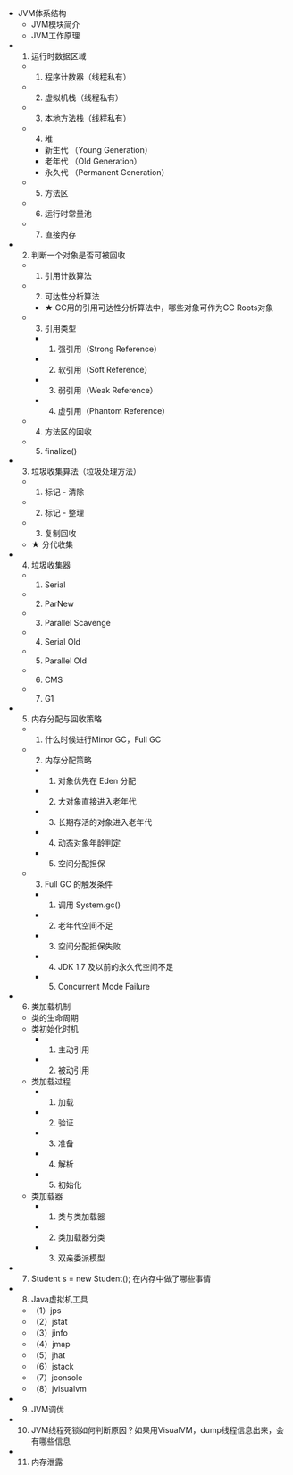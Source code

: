 - JVM体系结构
  - JVM模块简介
  - JVM工作原理
- 1. 运行时数据区域
  - 1. 程序计数器（线程私有）
  - 2. 虚拟机栈（线程私有）
  - 3. 本地方法栈（线程私有）
  - 4. 堆
    - 新生代 （Young Generation）
    - 老年代 （Old Generation）
    - 永久代 （Permanent Generation）
  - 5. 方法区
  - 6. 运行时常量池
  - 7. 直接内存
- 2. 判断一个对象是否可被回收
  - 1. 引用计数算法
  - 2. 可达性分析算法
    - ★ GC用的引用可达性分析算法中，哪些对象可作为GC Roots对象
  - 3. 引用类型
    - 1. 强引用（Strong Reference）
    - 2. 软引用（Soft Reference）
    - 3. 弱引用（Weak Reference）
    - 4. 虚引用（Phantom Reference）
  - 4. 方法区的回收
  - 5. finalize()
- 3. 垃圾收集算法（垃圾处理方法）
  - 1. 标记 - 清除
  - 2. 标记 - 整理
  - 3. 复制回收
  - ★ 分代收集
- 4. 垃圾收集器
  - 1. Serial
  - 2. ParNew
  - 3. Parallel Scavenge
  - 4. Serial Old
  - 5. Parallel Old
  - 6. CMS
  - 7. G1
- 5. 内存分配与回收策略
  - 1. 什么时候进行Minor GC，Full GC
  - 2. 内存分配策略
    - 1. 对象优先在 Eden 分配
    - 2. 大对象直接进入老年代
    - 3. 长期存活的对象进入老年代
    - 4. 动态对象年龄判定
    - 5. 空间分配担保
  - 3. Full GC 的触发条件
    - 1. 调用 System.gc()
    - 2. 老年代空间不足
    - 3. 空间分配担保失败
    - 4. JDK 1.7 及以前的永久代空间不足
    - 5. Concurrent Mode Failure
- 6. 类加载机制
  - 类的生命周期
  - 类初始化时机
    - 1. 主动引用
    - 2. 被动引用
  - 类加载过程
    - 1. 加载
    - 2. 验证
    - 3. 准备
    - 4. 解析
    - 5. 初始化
  - 类加载器
    - 1. 类与类加载器
    - 2. 类加载器分类
    - 3. 双亲委派模型
- 7. Student s = new Student(); 在内存中做了哪些事情
- 8. Java虚拟机工具
  - （1）jps
  - （2）jstat
  - （3）jinfo
  - （4）jmap
  - （5）jhat
  - （6）jstack
  - （7）jconsole
  - （8）jvisualvm
- 9. JVM调优
- 10. JVM线程死锁如何判断原因？如果用VisualVM，dump线程信息出来，会有哪些信息
- 11. 内存泄露